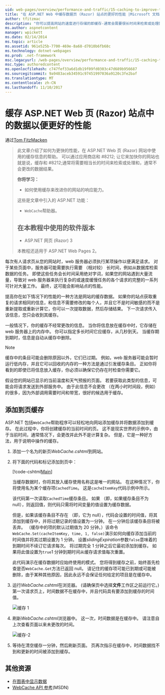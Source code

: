 ```yaml
---
uid: web-pages/overview/performance-and-traffic/15-caching-to-improve-the-performance-of-your-website
title: "在 ASP.NET Web 中缓存数据页 (Razor) 站点的更好的性能 |Microsoft 文档"
author: tfitzmac
description: "你可以提高网站的速度进行存储的即缓存-通常会需要很长时间来检索或处理的数据的结果..."
ms.author: aspnetcontent
manager: wpickett
ms.date: 02/14/2014
ms.topic: article
ms.assetid: 961e525b-7700-469e-8a68-d7010b6fb68c
ms.technology: dotnet-webpages
ms.prod: .net-framework
msc.legacyurl: /web-pages/overview/performance-and-traffic/15-caching-to-improve-the-performance-of-your-website
msc.type: authoredcontent
ms.openlocfilehash: c747fef33a6d1db19f09fd0303c47d689b956687
ms.sourcegitcommit: 9a9483aceb34591c97451997036a9120c3fe2baf
ms.translationtype: MT
ms.contentlocale: zh-CN
ms.lasthandoff: 11/10/2017
---
```

<a name="caching-data-in-an-aspnet-web-pages-razor-site-for-better-performance"></a>缓存 ASP.NET Web 页 (Razor) 站点中的数据以便更好的性能
====================
通过[Tom FitzMacken](https://github.com/tfitzmac)

> 此文章介绍了如何为更快的性能，在 ASP.NET Web 页 (Razor) 网站中使用的缓存信息的帮助。 可以通过应用商店和 #8212; 让它来加快你的网站也就是说，缓存和 #8212;通常将需要相当长的时间来检索或处理和，通常不会更改的数据结果。
> 
> **你将学习：** 
> 
> - 如何使用缓存来改进你的网站的响应能力。
> 
> 这些是文章中引入的 ASP.NET 功能：
> 
> - `WebCache`帮助器。
>   
> 
> ## <a name="software-versions-used-in-the-tutorial"></a>在本教程中使用的软件版本
> 
> 
> - ASP.NET 网页 (Razor) 3
>   
> 
> 本教程还适用于 ASP.NET Web Pages 2。


每次有人请求页从您的网站时，web 服务器必须执行某项操作以便满足请求。 对于某些页面中，服务器可能需要执行需要 （相对较） 长时间，例如从数据库检索数据的任务。 即使这些任务会长时间采用绝对字词，如果您的网站遇到大量流量，导致对 web 服务器来执行复杂的或速度缓慢任务的各个请求的完整的一系列可针对大量工作。 最终，这可能会影响站点的性能。

提高你在如下情况下的性能的一种方法是网站的缓存数据。 如果你的站点获取重复的请求相同的信息，和信息不需要修改的每个人，并且它不是时间敏感的而不是重新提取或重新计算它，你可以一次提取数据，然后存储结果。 下一次请求传入该信息，您只会收到其缓存。

一般情况下，你的缓存不经常更改的信息。 当你将信息放在缓存中时，它存储在 web 服务器上的内存中。 你可以指定多长时间它应缓存，从几秒到天。 当缓存期到期时，信息是自动从缓存中删除。

> [!NOTE]
> 缓存中的条目可能会删除原因以外，它们已过期。 例如，web 服务器可能会暂时运行低内存，并且它可以回收的内存的一种方法是通过引发缓存条目。 正如你将看到的即使已将信息放入缓存，你必须以确保它仍存在时检查你需要它。


假设您的网站已显示的当前温度和天气预报的页面。 若要获取此类型的信息，可能会将请求发送到外部服务中。 由于此信息不会更改 （在两小时时间段，例如） 的很多，因为外部调用需要时间和带宽，很好的候选用于缓存。

## <a name="adding-caching-to-a-page"></a>添加到页缓存

ASP.NET 包括`WebCache`帮助程序可以轻松地向网站添加缓存并将数据添加到缓存。 在此过程中，你将创建缓存的当前时间的页。 这不是现实世界的示例中，由于当前时间，通常情况下，会更改并此外不是计算复杂。 但是，它是一种好方法，用于说明中操作的缓存。

1. 添加一个名为的新页*WebCache.cshtml*到网站。
2. 将下面的代码和标记添加到页中：

    [!code-cshtml[Main](15-caching-to-improve-the-performance-of-your-website/samples/sample1.cshtml)]

    当缓存数据时，你将其放入缓存使用名称这是唯一的网站。 在这种情况下，你将使用名为某个缓存项`CachedTime`。 这是`cacheItemKey`代码示例中所示。

    该代码第一次读取`CachedTime`缓存条目。 如果 （即，如果缓存条目不为 null），则返回值，则代码只需将时间变量的值设置为缓存数据。

    但是，如果该缓存条目不存在 （即，它为 null），代码会设置的时间值，将其添加到缓存中，并将过期记录的值设置为一分钟。 在一分钟后该缓存条目将被丢弃。 （缓存中的项的默认过期值为 20 分钟。）该命令`WebCache.Set(cacheItemKey, time, 1, false)`演示如何向缓存添加当前的时间值并将其过期设置为 1 分钟。 设置*slidingExpiration*参数`false`意味着的到期时间不续订它请求每次。 将过期完全 1 分钟之后它最初添加到缓存。 如果将此值设置为`true`1 分钟到期时间从缓存请求值每次重置。

    此代码演示在缓存数据时应始终使用的模式。 您将得到缓存之前，始终首先检查是否`WebCache.Get`方法已返回 null。 请记住的缓存项可能已到期或可能被删除，由于某种其他原因，因此永远不会保证任何给定的项目是在缓存中。
3. 运行*WebCache.cshtml*在浏览器。 (请确保页中选择**文件**工作区之前运行它。)第一次请求页上，时间数据不在缓存中，并且代码具有要添加到缓存的时间值。

    ![缓存 1](15-caching-to-improve-the-performance-of-your-website/_static/image1.jpg)
4. 刷新*WebCache.cshtml*浏览器中。 这一次，时间数据是在缓存中。 请注意自上次查看页面以来未更改的时间。

    ![缓存-2](15-caching-to-improve-the-performance-of-your-website/_static/image2.jpg)
5. 等待在清空缓存一分钟，然后刷新页面。 页再次指示在缓存中，时间数据找不到和更新的时间被添加到缓存。

<a id="Additional_Resources"></a>
## <a name="additional-resources"></a>其他资源


- [在图表中显示数据](https://go.microsoft.com/fwlink/?LinkId=202895)
- [WebCache API 参考](https://msdn.microsoft.com/en-us/library/system.web.helpers.webcache(v=vs.99).aspx)(MSDN)
